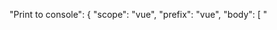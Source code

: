 "Print to console": {
		"scope": "vue",
		"prefix": "vue",
		"body": [
			"<template lang='html'>\n\t<div class='container'>\n\t\t$1\n\t<div>\n</template>\n<script>\n\t export default {\n\t\tname: 'demo',\n\t\tdata () {\n\t\t\t$2\n\t\t},\n\t\tmethods:{\n\t\t\t$3\n\t\t}\n\t}\n</script>\n<style scoped>\n\t$4\n</style>"
		],
		"description": "vue snippets代码片段"
	}
